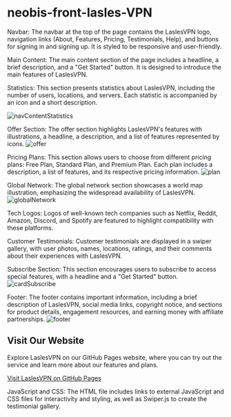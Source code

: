 # neobis-front-lasles-VPN
Navbar:
The navbar at the top of the page contains the LaslesVPN logo, navigation links (About, Features, Pricing, Testimonials, Help), and buttons for signing in and signing up. It is styled to be responsive and user-friendly.

Main Content:
The main content section of the page includes a headline, a brief description, and a "Get Started" button. It is designed to introduce the main features of LaslesVPN.

Statistics:
This section presents statistics about LaslesVPN, including the number of users, locations, and servers. Each statistic is accompanied by an icon and a short description.

![navContentStatistics](https://github.com/NSagynbek/neobis-front-lasles-VPN/assets/130668892/852a7884-99c6-4afb-9ce5-c00d88232a58)

Offer Section:
The offer section highlights LaslesVPN's features with illustrations, a headline, a description, and a list of features represented by icons.
![offer](https://github.com/NSagynbek/neobis-front-lasles-VPN/assets/130668892/f52e32b6-515e-4af7-8536-2f45288c5ebb)

Pricing Plans:
This section allows users to choose from different pricing plans: Free Plan, Standard Plan, and Premium Plan. Each plan includes a description, a list of features, and its respective pricing information.
![plan](https://github.com/NSagynbek/neobis-front-lasles-VPN/assets/130668892/c6fa2a45-3ccb-4a2d-9e7b-26a3763a0050)

Global Network:
The global network section showcases a world map illustration, emphasizing the widespread availability of LaslesVPN.
![globalNetwork](https://github.com/NSagynbek/neobis-front-lasles-VPN/assets/130668892/7ce677a2-6726-4eb2-b51c-ef8f3fc319f1)

Tech Logos:
Logos of well-known tech companies such as Netflix, Reddit, Amazon, Discord, and Spotify are featured to highlight compatibility with these platforms.

Customer Testimonials:
Customer testimonials are displayed in a swiper gallery, with user photos, names, locations, ratings, and their comments about their experiences with LaslesVPN.

Subscribe Section:
This section encourages users to subscribe to access special features, with a headline and a "Get Started" button.
![cardSubscribe](https://github.com/NSagynbek/neobis-front-lasles-VPN/assets/130668892/ad0e13f5-c505-4521-9621-be73bf00385c)

Footer:
The footer contains important information, including a brief description of LaslesVPN, social media links, copyright notice, and sections for product details, engagement resources, and earning money with affiliate partnerships.
![footer](https://github.com/NSagynbek/neobis-front-lasles-VPN/assets/130668892/4651cdc3-20bf-4218-a5f8-40cd4aeff49c)

## Visit Our Website

Explore LaslesVPN on our GitHub Pages website, where you can try out the service and learn more about our features and plans.

[Visit LaslesVPN on GitHub Pages](https://NSagynbek.github.io/neobis-front-lasles-VPN/)


JavaScript and CSS:
The HTML file includes links to external JavaScript and CSS files for interactivity and styling, as well as Swiper.js to create the testimonial gallery.
